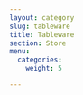 ```yaml
---
layout: category
slug: tableware
title: Tableware
section: Store
menu:
  categories:
    weight: 5

---
```


